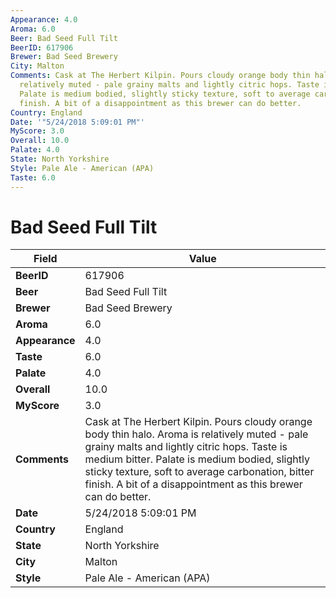 ```yaml
---
Appearance: 4.0
Aroma: 6.0
Beer: Bad Seed Full Tilt
BeerID: 617906
Brewer: Bad Seed Brewery
City: Malton
Comments: Cask at The Herbert Kilpin. Pours cloudy orange body thin halo. Aroma is
  relatively muted - pale grainy malts and lightly citric hops. Taste is medium bitter.
  Palate is medium bodied, slightly sticky texture, soft to average carbonation, bitter
  finish. A bit of a disappointment as this brewer can do better.
Country: England
Date: '"5/24/2018 5:09:01 PM"'
MyScore: 3.0
Overall: 10.0
Palate: 4.0
State: North Yorkshire
Style: Pale Ale - American (APA)
Taste: 6.0
---
```


# Bad Seed Full Tilt

| Field         | Value |
|---------------|-------|
| **BeerID** | 617906 |
| **Beer** | Bad Seed Full Tilt |
| **Brewer** | Bad Seed Brewery |
| **Aroma** | 6.0 |
| **Appearance** | 4.0 |
| **Taste** | 6.0 |
| **Palate** | 4.0 |
| **Overall** | 10.0 |
| **MyScore** | 3.0 |
| **Comments** | Cask at The Herbert Kilpin. Pours cloudy orange body thin halo. Aroma is relatively muted - pale grainy malts and lightly citric hops. Taste is medium bitter. Palate is medium bodied, slightly sticky texture, soft to average carbonation, bitter finish. A bit of a disappointment as this brewer can do better. |
| **Date** | 5/24/2018 5:09:01 PM |
| **Country** | England |
| **State** | North Yorkshire |
| **City** | Malton |
| **Style** | Pale Ale - American (APA) |
